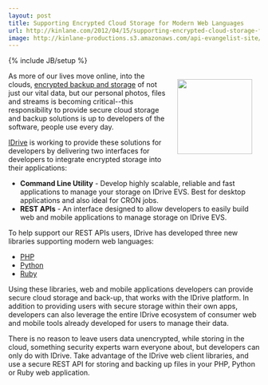 ```yaml
---
layout: post
title: Supporting Encrypted Cloud Storage for Modern Web Languages
url: http://kinlane.com/2012/04/15/supporting-encrypted-cloud-storage-for-modern-web-languages/
image: http://kinlane-productions.s3.amazonaws.com/api-evangelist-site/blog/idrive-logo.jpg
---
```

{% include JB/setup %}
<p>
     <a href="http://evs.idrive.com/"><img style="padding: 15px;" src="http://kinlane-productions.s3.amazonaws.com/IDrive/IDrive-EVS.png"  width="150" align="right" /></a>
</p>
<p>
     As more of our lives move online, into the clouds, <a title="encrypted backup and storage" href="http://evs.idrive.com/">encrypted backup and storage</a> of not just our vital data, but our personal photos, files and streams is becoming critical--this responsibility to provide secure cloud storage and backup solutions is up to developers of the software, people use every day.
</p>
<p>
     <a title="IDrive" href="http://www.idrive.com/">IDrive</a> is working to provide these solutions for developers by delivering two interfaces for developers to integrate encrypted storage into their applications:
</p>
<ul class="mainlist">
     <li>
          <strong>Command Line Utility</strong> - Develop highly scalable, reliable and fast applications to manage your storage on IDrive EVS. Best for desktop applications and also ideal for CRON jobs.
     </li>
     <li>
          <strong>REST APIs</strong> - An interface designed to allow developers to easily build web and mobile applications to manage storage on IDrive EVS.
     </li>
</ul>
<p>
     To help support our REST APIs users, IDrive has developed three new libraries supporting modern web languages:
</p>
<ul class="mainlist">
     <li>
          <a href="https://github.com/idrivevangelist/IDrive-Encrypted-File-System--EVS--REST-API-PHP-Library">PHP</a>
     </li>
     <li>
          <a href="https://github.com/idrivevangelist/IDrive-Encrypted-File-System--EVS--REST-API-python-Library">Python</a>
     </li>
     <li>
          <a href="https://github.com/idrivevangelist/IDrive-Encrypted-File-System--EVS--REST-API-ruby-Library">Ruby</a>
     </li>
</ul>
<p>
     Using these libraries, web and mobile applications developers can provide secure cloud storage and back-up, that works with the IDrive platform. In addition to providing users with secure storage within their own apps, developers can also leverage the entire IDrive ecosystem of consumer web and mobile tools already developed for users to manage their data.
</p>
<p>
     There is no reason to leave users data unencrypted, while storing in the cloud, something security experts warn everyone about, but developers can only do with IDrive. Take advantage of the IDrive web client libraries, and use a secure REST API for storing and backing up files in your PHP, Python or Ruby web application.
</p>